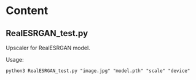 # Content

## RealESRGAN_test.py

Upscaler for RealESRGAN model.

Usage:

````
python3 RealESRGAN_test.py "image.jpg" "model.pth" "scale" "device"
````

